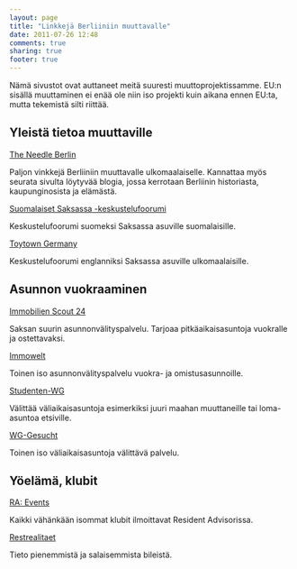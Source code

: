 ```yaml
---
layout: page
title: "Linkkejä Berliiniin muuttavalle"
date: 2011-07-26 12:48
comments: true
sharing: true
footer: true
---
```


Nämä sivustot ovat auttaneet meitä suuresti muuttoprojektissamme. EU:n sisällä
muuttaminen ei enää ole niin iso projekti kuin aikana ennen EU:ta, mutta
tekemistä silti riittää.

Yleistä tietoa muuttaville
--------------------------

[The Needle Berlin](http://needleberlin.com/sample-page/)

Paljon vinkkejä Berliiniin muuttavalle ulkomaalaiselle. Kannattaa myös seurata sivulta
löytyvää blogia, jossa kerrotaan Berliinin historiasta, kaupunginosista ja elämästä.

[Suomalaiset Saksassa -keskustelufoorumi](http://suomalaiset.de/)

Keskustelufoorumi suomeksi Saksassa asuville suomalaisille.

[Toytown Germany](http://www.toytowngermany.com/)

Keskustelufoorumi englanniksi Saksassa asuville ulkomaalaisille.

Asunnon vuokraaminen
--------------------

[Immobilien Scout 24](http://www.immobilienscout24.de/)

Saksan suurin asunnonvälityspalvelu. Tarjoaa pitkäaikaisasuntoja vuokralle ja ostettavaksi.

[Immowelt](http://www.immowelt.de/)

Toinen iso asunnonvälityspalvelu vuokra- ja omistusasunnoille.

[Studenten-WG](http://www.studenten-wg.de/)

Välittää väliaikaisasuntoja esimerkiksi juuri maahan muuttaneille tai loma-asuntoa etsiville.

[WG-Gesucht](http://www.wg-gesucht.de/)

Toinen iso väliaikaisasuntoja välittävä palvelu.

Yöelämä, klubit
---------------

[RA: Events](http://www.residentadvisor.net/events.aspx)

Kaikki vähänkään isommat klubit ilmoittavat Resident Advisorissa.

[Restrealitaet](http://restrealitaet.de/)

Tieto pienemmistä ja salaisemmista bileistä.

